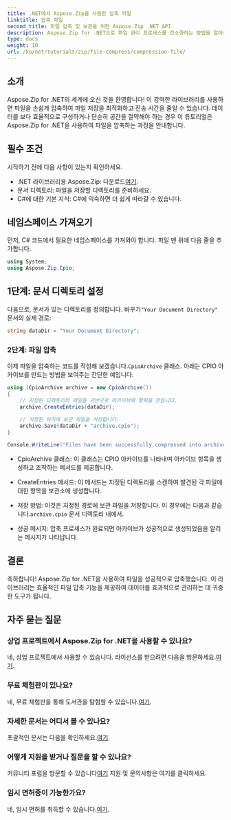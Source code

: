 ```yaml
---
title: .NET에서 Aspose.Zip을 사용한 압축 파일
linktitle: 압축 파일
second_title: 파일 압축 및 보관을 위한 Aspose.Zip .NET API
description: Aspose.Zip for .NET으로 파일 관리 프로세스를 간소화하는 방법을 알아보세요. 이 자세한 가이드는 파일을 압축하는 단계를 안내합니다.
type: docs
weight: 10
url: /ko/net/tutorials/zip/file-compress/compression-file/
---
```

## 소개

Aspose.Zip for .NET의 세계에 오신 것을 환영합니다! 이 강력한 라이브러리를 사용하면 파일을 손쉽게 압축하여 파일 저장을 최적화하고 전송 시간을 줄일 수 있습니다. 데이터를 보다 효율적으로 구성하거나 단순히 공간을 절약해야 하는 경우 이 튜토리얼은 Aspose.Zip for .NET을 사용하여 파일을 압축하는 과정을 안내합니다.

## 필수 조건

시작하기 전에 다음 사항이 있는지 확인하세요.

-  .NET 라이브러리용 Aspose.Zip: 다운로드[여기](https://releases.aspose.com/zip/net/).
- 문서 디렉토리: 파일을 저장할 디렉토리를 준비하세요.
- C#에 대한 기본 지식: C#에 익숙하면 더 쉽게 따라갈 수 있습니다.

## 네임스페이스 가져오기

먼저, C# 코드에서 필요한 네임스페이스를 가져와야 합니다. 파일 맨 위에 다음 줄을 추가합니다.

```csharp
using System;
using Aspose.Zip.Cpio;
```

## 1단계: 문서 디렉토리 설정

다음으로, 문서가 있는 디렉토리를 정의합니다. 바꾸기`"Your Document Directory"` 문서의 실제 경로:

```csharp
string dataDir = "Your Document Directory";
```

### 2단계: 파일 압축

 이제 파일을 압축하는 코드를 작성해 보겠습니다.`CpioArchive` 클래스. 아래는 CPIO 아카이브를 만드는 방법을 보여주는 간단한 예입니다.

```csharp
using (CpioArchive archive = new CpioArchive())
{
    // 지정된 디렉토리의 파일을 기반으로 아카이브에 항목을 만듭니다.
    archive.CreateEntries(dataDir);
    
    // 지정된 위치에 보관 파일을 저장합니다.
    archive.Save(dataDir + "archive.cpio");
}

Console.WriteLine("Files have been successfully compressed into archive.cpio!");
```

- CpioArchive 클래스: 이 클래스는 CPIO 아카이브를 나타내며 아카이브 항목을 생성하고 조작하는 메서드를 제공합니다.
  
- CreateEntries 메서드: 이 메서드는 지정된 디렉토리를 스캔하여 발견된 각 파일에 대한 항목을 보관소에 생성합니다.
  
-  저장 방법: 이것은 지정된 경로에 보관 파일을 저장합니다. 이 경우에는 다음과 같습니다.`archive.cpio` 문서 디렉토리 내에서.
  
- 성공 메시지: 압축 프로세스가 완료되면 아카이브가 성공적으로 생성되었음을 알리는 메시지가 나타납니다.

## 결론

축하합니다! Aspose.Zip for .NET을 사용하여 파일을 성공적으로 압축했습니다. 이 라이브러리는 효율적인 파일 압축 기능을 제공하여 데이터를 효과적으로 관리하는 데 귀중한 도구가 됩니다.

## 자주 묻는 질문

### 상업 프로젝트에서 Aspose.Zip for .NET을 사용할 수 있나요?
 네, 상업 프로젝트에서 사용할 수 있습니다. 라이선스를 받으려면 다음을 방문하세요.[여기](https://purchase.conholdate.com/buy).

### 무료 체험판이 있나요?
 네, 무료 체험판을 통해 도서관을 탐험할 수 있습니다.[여기](https://releases.aspose.com/).

### 자세한 문서는 어디서 볼 수 있나요?
 포괄적인 문서는 다음을 확인하세요.[여기](https://reference.aspose.com/zip/net/).

### 어떻게 지원을 받거나 질문을 할 수 있나요?
 커뮤니티 포럼을 방문할 수 있습니다[여기](https://forum.aspose.com/c/zip/37) 지원 및 문의사항은 여기를 클릭하세요.

### 임시 면허증이 가능한가요?
 네, 임시 면허를 취득할 수 있습니다.[여기](https://purchase.conholdate.com/temporary-license/).